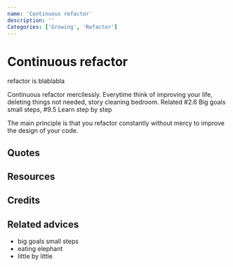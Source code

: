 ```yaml
---
name: 'Continuous refactor'
description: ''
Categories: ['Growing', 'Refactor']
---
```

# Continuous refactor

refactor is blablabla

Continuous refactor mercilessly. Everytime think of improving  your life, deleting things not needed, story cleaning bedroom. Related #2.6 Big goals small steps, #9.5 Learn step by step

The main principle is that you refactor constantly without mercy to improve the design of your code.

## Quotes

## Resources

## Credits

## Related advices

- big goals small steps
- eating elephant
- little by little

